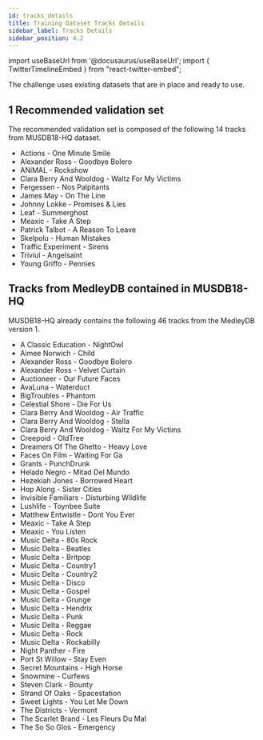 ```yaml
---
id: tracks_details
title: Training Dataset Tracks Details
sidebar_label: Tracks Details
sidebar_position: 4.2
---
```

import useBaseUrl from '@docusaurus/useBaseUrl';
import { TwitterTimelineEmbed } from "react-twitter-embed";

The challenge uses existing datasets that are in place and ready to use.  

## 1 Recommended validation set 

The recommended validation set is composed of the following 14 tracks from MUSDB18-HQ dataset.

* Actions - One Minute Smile
* Alexander Ross - Goodbye Bolero
* ANiMAL - Rockshow
* Clara Berry And Wooldog - Waltz For My Victims
* Fergessen - Nos Palpitants
* James May - On The Line
* Johnny Lokke - Promises & Lies
* Leaf - Summerghost
* Meaxic - Take A Step
* Patrick Talbot - A Reason To Leave
* Skelpolu - Human Mistakes
* Traffic Experiment - Sirens
* Triviul - Angelsaint
* Young Griffo - Pennies

## Tracks from MedleyDB contained in MUSDB18-HQ

MUSDB18-HQ already contains the following 46 tracks from the MedleyDB version 1.

* A Classic Education - NightOwl
* Aimee Norwich - Child
* Alexander Ross - Goodbye Bolero
* Alexander Ross - Velvet Curtain
* Auctioneer - Our Future Faces
* AvaLuna - Waterduct
* BigTroubles - Phantom
* Celestial Shore - Die For Us
* Clara Berry And Wooldog - Air Traffic
* Clara Berry And Wooldog - Stella
* Clara Berry And Wooldog - Waltz For My Victims
* Creepoid - OldTree
* Dreamers Of The Ghetto - Heavy Love
* Faces On Film - Waiting For Ga
* Grants - PunchDrunk
* Helado Negro - Mitad Del Mundo
* Hezekiah Jones - Borrowed Heart
* Hop Along - Sister Cities
* Invisible Familiars - Disturbing Wildlife
* Lushlife - Toynbee Suite
* Matthew Entwistle - Dont You Ever
* Meaxic - Take A Step
* Meaxic - You Listen
* Music Delta - 80s Rock
* Music Delta - Beatles
* Music Delta - Britpop
* Music Delta - Country1
* Music Delta - Country2
* Music Delta - Disco
* Music Delta - Gospel
* Music Delta - Grunge
* Music Delta - Hendrix
* Music Delta - Punk
* Music Delta - Reggae
* Music Delta - Rock
* Music Delta - Rockabilly
* Night Panther - Fire
* Port St Willow - Stay Even
* Secret Mountains - High Horse
* Snowmine - Curfews
* Steven Clark - Bounty
* Strand Of Oaks - Spacestation
* Sweet Lights - You Let Me Down
* The Districts - Vermont
* The Scarlet Brand - Les Fleurs Du Mal
* The So So Glos - Emergency
